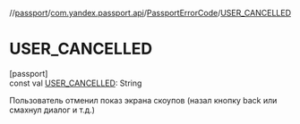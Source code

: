 //[passport](../../../index.md)/[com.yandex.passport.api](../index.md)/[PassportErrorCode](index.md)/[USER_CANCELLED](-u-s-e-r_-c-a-n-c-e-l-l-e-d.md)

# USER_CANCELLED

[passport]\
const val [USER_CANCELLED](-u-s-e-r_-c-a-n-c-e-l-l-e-d.md): String

Пользователь отменил показ экрана скоупов (назал кнопку back или смахнул диалог и т.д.)
